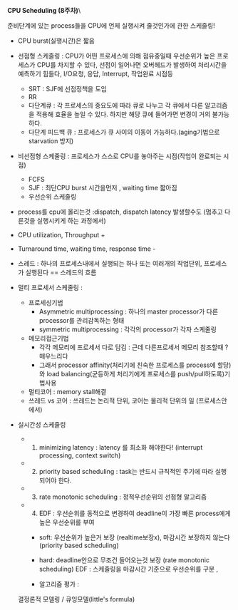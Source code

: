 **CPU Scheduling (8주차)**\\



준비단계에 있는 process들을 CPU에 언제 실행시켜 줄것인가에 관한 스케줄링!



- CPU burst(실행시간)은 짧음
- 선점형 스케줄링 : CPU가 어떤 프로세스에 의해 점유중일때 우선순위가 높은 프로세스가 CPU를 차지할 수 있다, 선점이 일어나면 오버헤드가 발생하여 처리시간을 예측하기 힘들다, I/O요청, 응답, Interrupt, 작업완료 시점등
  - SRT : SJF에 선점정책을 도입
  - RR 
  - 다단계큐 : 각 프로세스의 중요도에 따라 큐로 나누고 각 큐에서 다른 알고리즘을 적용해 효율을 높일 수 있다. 하지만 해당 큐에 들어가면 변경이 거의 불가능하다. 
  - 다단계 피드백 큐 : 프로세스가 큐 사이의 이동이 가능하다.(aging기법으로 starvation 방지)
- 비선점형 스케줄링 : 프로세스가 스스로 CPU를 놓아주는 시점(작업이 완료되는 시점)
  - FCFS
  - SJF : 최단CPU burst 시간을먼저 , waiting time 짧아짐
  - 우선순위 스케줄링
- process를 cpu에 올리는것  :dispatch, dispatch latency 발생할수도 (멈추고 다른것을 실행시키게 하는 과정에서)
- CPU utilization, Throughput +
- Turnaround time, waiting time, response time -





- 스레드 : 하나의 프로세스내에서 실행되는 하나 또는 여러개의 작업단위, 프로세스가 실행된다 == 스레드의 흐름

- 멀티 프로세서 스케줄링 : 

  - 프로세싱기법
    - Asymmetric multiprocessing : 하나의 master processor가 다른 processor를 관리감독하는 형태
    - symmetric multiprocessing : 각각의 processor가 각자 스케줄링
  - 메모리접근기법
    - 각각 메모리에 프로세서 다로 담김 : 근데 다른프로세서 메모리 참조할때 ? 매우느리다
    - 그래서 processor affinity(처리기에 친숙한 프로세스를 process에 할당) 와 load balancing(균등하게 처리기에게 프로세스를 push/pull하도록)기법사용
  - 멀티코어 : memory stall해결
  - 쓰레드 vs 코어 :  쓰레드는 논리적 단위, 코어는 물리적 단위의 일 (프로세스안에서)

- 실시간성 스케줄링

  - 1) minimizing latency : latency 를 최소화 해야한다! (interrupt processing, context switch)

  - 2) priority based scheduling : task는 반드시 규칙적인 주기에 따라 실행되어야 한다. 

  - 3) rate monotonic scheduling : 정적우선순위의 선점형 알고리즘

  - 4) EDF : 우선순위를 동적으로 변경하여 deadline이 가장 빠른 process에게 높은 우선순위를 부여

    - soft: 우선순위가 높은거 보장 (realtime보장x), 마감시간 보장하지 않는다(priority based scheduling)
    - hard: deadline안으로 무조건 들어오는것 보장 (rate monotonic scheduling) EDF : 스케줄링을 마감시간 기준으로 우선순위를 구분 ,

    

    

    - 알고리즘 평가 : 

  결정론적 모델링 / 큐잉모델(little's formula) 

 
